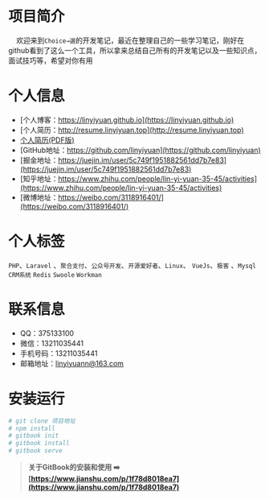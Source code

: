 
# 项目简介
&#160;&#160;&#160;&#160;欢迎来到`Choice→選`的开发笔记，最近在整理自己的一些学习笔记，刚好在github看到了这么一个工具，所以拿来总结自己所有的开发笔记以及一些知识点，面试技巧等，希望对你有用

# 个人信息
- [个人博客：https://linyiyuan.github.io](https://linyiyuan.github.io)
- [个人简历：http://resume.linyiyuan.top](http://resume.linyiyuan.top)
- [个人简历(PDF版)](http://images.linyiyuan.top/PHP%E5%BC%80%E5%8F%91%E5%B7%A5%E7%A8%8B%E5%B8%88-%E6%9E%97%E7%9B%8A%E8%BF%9C.pdf)
- [GitHub地址：https://github.com/linyiyuan](https://github.com/linyiyuan)
- [掘金地址：https://juejin.im/user/5c749f1951882561dd7b7e83](https://juejin.im/user/5c749f1951882561dd7b7e83)
- [知乎地址：https://www.zhihu.com/people/lin-yi-yuan-35-45/activities](https://www.zhihu.com/people/lin-yi-yuan-35-45/activities)
- [微博地址：https://weibo.com/3118916401/](https://weibo.com/3118916401/)

# 个人标签

`PHP`、`Laravel` 、`聚合支付`、`公众号开发`、`开源爱好者`、`Linux`、 `VueJs`、`极客` 、`Mysql` `CRM系统` `Redis` `Swoole` `Workman`

# 联系信息

- QQ：375133100
- 微信：13211035441
- 手机号码：13211035441
- 邮箱地址：linyiyuann@163.com

# 安装运行

```bash
# git clone 项目地址 
# npm install
# gitbook init
# gitbook install
# gitbook serve
```

> **关于GitBook的安装和使用 ➡️ [https://www.jianshu.com/p/1f78d8018ea7](https://www.jianshu.com/p/1f78d8018ea7)**
